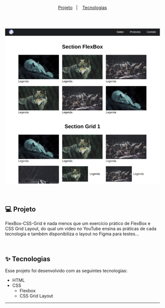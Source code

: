 <p align="center">
  <a href="#-projeto">Projeto</a>&nbsp;&nbsp;&nbsp;|&nbsp;&nbsp;&nbsp;
  <a href="#-tecnologias">Tecnologias</a>
 </p>

<br>

<h2 align="center"><img alt="Logo Projeto" title="FlexBox-CSS-Grid" src="./page.png"></h2>

<br>

## 💻 Projeto

FlexBox-CSS-Grid é nada menos que um exercício prático de FlexBox e CSS Grid Layout, do qual um video no YouTube ensina as práticas de cada tecnologia e também disponibiliza o layout no Figma para testes...

<br>

## ✨ Tecnologias

Esse projeto foi desenvolvido com as seguintes tecnologias:

- HTML
- CSS
  - Flexbox
  - CSS Grid Layout

---
